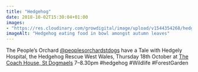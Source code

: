 ```yaml
---
title: "Hedgehog"
date: 2018-10-02T15:30:04+01:00
images: 
- "https://res.cloudinary.com/growdigital/image/upload/v1544354268/hedgehog-45006186112.png"
imageAlt: "Hedgehog eating food in bowl amongst autumn leaves"
---
```


The People’s Orchard [@peoplesorchardstdogs](https://www.facebook.com/peoplesorchardstdogs/) have a Tale with Hedgely Hospital, the Hedgehog Rescue West Wales, Thursday 18th October at [The Coach House, St Dogmaels](https://www.openstreetmap.org/way/600403747) 7–8.30pm #hedgehog #Wildlife #ForestGarden
